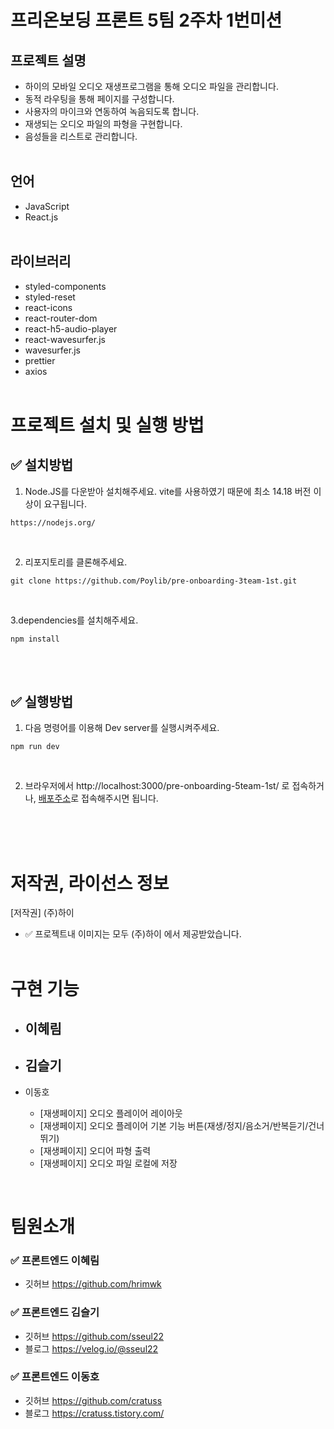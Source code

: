 # 프리온보딩 프론트 5팀 2주차 1번미션

## 프로젝트 설명

- 하이의 모바일 오디오 재생프로그램을 통해 오디오 파일을 관리합니다.
- 동적 라우팅을 통해 페이지를 구성합니다.
- 사용자의 마이크와 연동하여 녹음되도록 합니다.
- 재생되는 오디오 파일의 파형을 구현합니다.
- 음성들을 리스트로 관리합니다.
  <br/>
  <br/>

## 언어

- JavaScript
- React.js
  <br/>
  <br/>

## 라이브러리

- styled-components
- styled-reset
- react-icons
- react-router-dom
- react-h5-audio-player
- react-wavesurfer.js
- wavesurfer.js
- prettier
- axios
  <br/>
  <br/>

# 프로젝트 설치 및 실행 방법

## ✅ 설치방법

1. Node.JS를 다운받아 설치해주세요. vite를 사용하였기 때문에 최소 14.18 버전 이상이 요구됩니다.

```
https://nodejs.org/
```

<br/>

2. 리포지토리를 클론해주세요.<br/>

```
git clone https://github.com/Poylib/pre-onboarding-3team-1st.git
```

<br/>

3.dependencies를 설치해주세요.

```
npm install
```

<br/>
<br/>

## ✅ 실행방법

1. 다음 명령어를 이용해 Dev server를 실행시켜주세요.

```
npm run dev
```

<br/>

2. 브라우저에서 http://localhost:3000/pre-onboarding-5team-1st/ 로 접속하거나,
[배포주소](https://pre-onboarding-5team-1st.netlify.app/)로 접속해주시면 됩니다.

   <br/>
   <br/>
   <br/>

# 저작권, 라이선스 정보

[저작권] (주)하이
<br/>

- ✅ 프로젝트내 이미지는 모두 (주)하이 에서 제공받았습니다.
  <br/>
  <br/>


# 구현 기능
  
- 이혜림  
  - 

- 김슬기
  - 

- 이동호
  - [재생페이지] 오디오 플레이어 레이아웃
  - [재생페이지] 오디오 플레이어 기본 기능 버튼(재생/정지/음소거/반복듣기/건너뛰기)
  - [재생페이지] 오디어 파형 출력
  - [재생페이지] 오디오 파일 로컬에 저장

<br/>

# 팀원소개

### ✅ 프론트엔드 이혜림

- 깃허브 https://github.com/hrimwk

### ✅ 프론트엔드 김슬기

- 깃허브 https://github.com/sseul22
- 블로그 https://velog.io/@sseul22

### ✅ 프론트엔드 이동호

- 깃허브 https://github.com/cratuss
- 블로그 https://cratuss.tistory.com/
